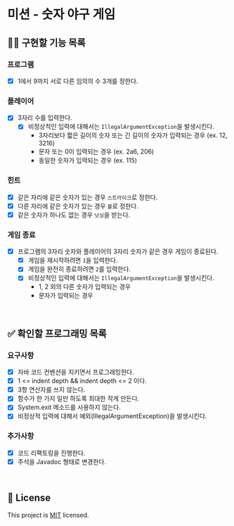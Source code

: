 # 미션 - 숫자 야구 게임

## 👩‍💻 구현할 기능 목록
### 프로그램
- [x] 1에서 9까지 서로 다른 임의의 수 3개를 정한다.

### 플레이어
- [x] 3자리 수를 입력한다.
    - [x] 비정상적인 입력에 대해서는 `IllegalArgumentException`을 발생시킨다.
        - 3자리보다 짧은 길이의 숫자 또는 긴 길이의 숫자가 입력되는 경우 (ex. 12, 3216)
        - 문자 또는 0이 입력되는 경우 (ex. 2a6, 206)
        - 동일한 숫자가 입력되는 경우 (ex. 115) 

### 힌트
- [x] 같은 자리에 같은 숫자가 있는 경우 `스트라이크`로 정한다.
- [x] 다른 자리에 같은 숫자가 있는 경우 `볼`로 정한다.
- [x] 같은 숫자가 하나도 없는 경우 `낫싱`을 받는다.

### 게임 종료
- [x] 프로그램의 3자리 숫자와 플레이어의 3자리 숫자가 같은 경우 게임이 종료된다.
    - [x] 게임을 재시작하려면 `1`을 입력한다.
    - [x] 게임을 완전히 종료하려면 `2`를 입력한다.
    - [x] 비정상적인 입력에 대해서는 `IllegalArgumentException`을 발생시킨다.
        - 1, 2 외의 다른 숫자가 입력되는 경우
        - 문자가 입력되는 경우

<br>

## ✅ 확인할 프로그래밍 목록
### 요구사항
- [x] 자바 코드 컨벤션을 지키면서 프로그래밍한다.
- [x] 1 <= indent depth && indent depth <= 2 이다.
- [x] 3항 연산자를 쓰지 않는다.
- [x] 함수가 한 가지 일만 하도록 최대한 작게 만든다.
- [x] System.exit 메소드를 사용하지 않는다.
- [x] 비정상적 입력에 대해서 예외(IllegalArgumentException)을 발생시킨다.

### 추가사항
- [x] 코드 리팩토링을 진행한다.
- [x] 주석을 Javadoc 형태로 변경한다.

<br>

## 📝 License

This project is [MIT](https://github.com/woowacourse/java-baseball-precourse/blob/master/LICENSE) licensed.
